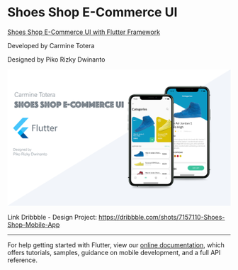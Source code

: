 # Shoes Shop E-Commerce UI

<ins>Shoes Shop E-Commerce UI with Flutter Framework</ins>

Developed by Carmine Totera

Designed by Piko Rizky Dwinanto


![alt text](https://github.com/carminetotera/Images/blob/master/shoes-shop-ecommerce-flutter.png?raw=true)


Link Dribbble - Design Project: https://dribbble.com/shots/7157110-Shoes-Shop-Mobile-App

---
For help getting started with Flutter, view our
[online documentation](https://flutter.dev/docs), which offers tutorials,
samples, guidance on mobile development, and a full API reference.
